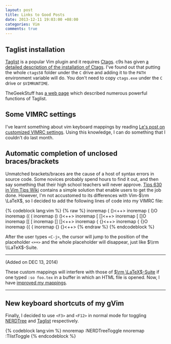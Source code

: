 ```yaml
---
layout: post
title: Links to Good Posts
date: 2013-12-11 19:03:00 +08:00
categories: Vim
comments: true
---
```


Taglist installation
---

[Taglist] is a popular Vim plugin and it requires [Ctags].  c9s has
given [a detailed description of the installation of Ctags][c9s].
I've found out that putting the whole `ctags58` folder under the `C`
drive and adding it to the `PATH` environment variable will do.  You
don't need to copy `ctags.exe` under the `C` drive or `$VIMRUNTIME`.

TheGeekStuff has [a web page][thegeekstuff] which described numerous
powerful functions of Taglist.

Some VIMRC settings
---

I've learnt something about vim keyboard mappings by reading
[Le's post on customized VIMRC settings][le_vimrc].  Using this
knowledge, I can do something that I couldn't do last month.

Automatic completion of unclosed braces/brackets
---

Unmatched brackets/braces are the cause of a host of syntax errors in
source code.  Some novices probably spend hours to find it out, and
then say something that their high school teachers will never approve.
[Tips 630 in Vim Tips Wiki][vim_tips630] contains a simple solution
that enable users to get the job done.  However, I'm not accustomed to
its differences with Vim-$\rm \LaTeX$, so I decided to add the
following lines of code into my VIMRC file:

{% codeblock lang:vim %}
{% raw %}
inoremap (      ()<++><Left><Left><Left><Left><Left>
inoremap (<CR>  (<CR>)<Esc>O
inoremap ((     (
inoremap ()     ()<++><Left><Left><Left><Left><Left>
inoremap [      []<++><Left><Left><Left><Left><Left>
inoremap [<CR>  [<CR>]<Esc>O
inoremap [[     [
inoremap []     []<++><Left><Left><Left><Left><Left>
inoremap {      {}<++><Left><Left><Left><Left><Left>
inoremap {<CR>  {<CR>}<Esc>O
inoremap {{     {
inoremap {}     {}<++><Left><Left><Left><Left><Left>
{% endraw %}
{% endcodeblock %}

After the user types `<C-j>`, the cursor will jump to the position of
the placeholder `<++>` and the whole placeholder will disappear, just
like $\\rm \\LaTeX$-Suite.

---
(Added on DEC 13, 2014)

These custom mappings will interfere with those of
[$\rm \LaTeX$-Suite][LaTeX-Suite] if one typed `:so foo.tex` in a
buffer in which an HTML file is opened.  Now, I have
[improved my mappings][np].

---

New keyboard shortcuts of my gVim
---

Finally, I decided to use `<F3>` and `<F12>` in normal mode for
toggling [NERDTree] and [Taglist] respectively.


{% codeblock lang:vim %}
nnoremap <F3>   :NERDTreeToggle
nnoremap <F12>  :TlistToggle
{% endcodeblock %}

[Taglist]: http://github.com/vim-scripts/taglist.vim
[Ctags]: http://ctags.sourceforge.net/ "Exuberant Ctags"
[c9s]: http://c9s.blogspot.hk/2007/07/setting-up-ctags-gvim-in-windows.html
[thegeekstuff]: http://goo.gl/BG2lh "Ctags and Taglist: Convert Vim Editor to Beautiful Source Code Browser for Any Programming Language"
[le_vimrc]: http://alexanderle.com/blog/2012/my-vimrc.html
[vim_tips630]: http://vim.wikia.com/wiki/Automatically_append_closing_characters
[LaTeX-Suite]: http://vim-latex.sourceforge.net
[np]: /blog/2014/12/13/my-improved-custom-autocompletion-mappings-in-vim/ "My Improved Custom Autocompletion Mappings in Vim"
[NERDTree]: https://github.com/scrooloose/nerdtree
